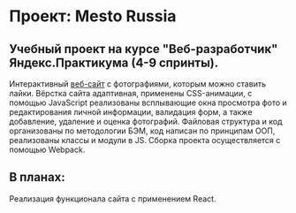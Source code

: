 # Проект: Mesto Russia
## Учебный проект на курсе "Веб-разработчик" Яндекс.Практикума (4-9 спринты).
Интерактивный [веб-сайт](https://kogrms.github.io/mesto/) с фотографиями, которым можно ставить лайки.
Вёрстка сайта адаптивная, применены CSS-анимации, с помощью JavaScript реализованы всплывающие окна просмотра фото и редактирования личной информации, валидация форм, а также добавление, удаление и оценка фотографий. Файловая структура и код организованы по методологии БЭМ, код написан по принципам ООП, реализованы классы и модули в JS. Сборка проекта осуществляется с помощью Webpack.
## В планах:
Реализация функционала сайта с применением React.
